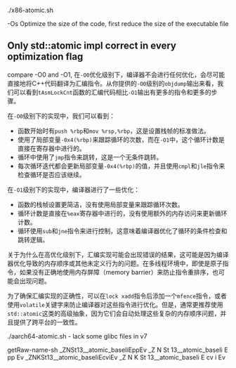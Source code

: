 ./x86-atomic.sh

-Os Optimize the size of the code, first reduce the size of the executable file

## Only std::atomic impl correct in every optimization flag

compare -O0 and -O1, 
在`-O0`优化级别下，编译器不会进行任何优化，会尽可能直接地将C++代码翻译为汇编指令。从你提供的`-O0`级别的`objdump`输出来看，我们可以看到`tAsmLockCnt`函数的汇编代码相比`-O1`输出有更多的指令和更多的步骤。

在`-O0`级别下的实现中，我们可以看到：

- 函数开始时有`push %rbp`和`mov %rsp,%rbp`，这是设置栈帧的标准做法。
- 使用了局部变量`-0x4(%rbp)`来跟踪循环的次数，而在`-O1`中，这个循环计数是直接在寄存器中进行的。
- 循环中使用了`jmp`指令来跳转，这是一个无条件跳转。
- 每次循环迭代都会更新局部变量`-0x4(%rbp)`的值，并且使用`cmpl`和`jle`指令来检查循环是否应该继续。

在`-O1`级别下的实现中，编译器进行了一些优化：

- 函数的栈帧设置更简洁，没有使用局部变量来跟踪循环次数。
- 循环计数是直接在`%eax`寄存器中进行的，没有使用额外的内存访问来更新循环计数。
- 循环使用`sub`和`jne`指令来进行控制，这意味着编译器优化了循环的条件检查和跳转逻辑。

关于为什么在高优化级别下，汇编实现可能会出现错误的结果，这可能是因为编译器优化导致的内存顺序或其他未定义行为的问题。在多线程环境中，即使是原子指令，如果没有正确地使用内存屏障（memory barrier）来防止指令重排序，也可能会出现问题。

为了确保汇编实现的正确性，可以在`lock xadd`指令后添加一个`mfence`指令，或者使用`volatile`关键字来防止编译器对这些指令进行优化。但是，通常更推荐使用`std::atomic`这类的高级抽象，因为它们会自动处理这些复杂的内存顺序问题，并且提供了跨平台的一致性。

./aarch64-atomic.sh - lack some glibc files in v7

getRaw-name-sh
_ZNSt13__atomic_baseIiEppEv
_Z N St 13__atomic_baseIi E pp Ev
_ZNKSt13__atomic_baseIiEcviEv
_Z N K St 13__atomic_baseIi E cv i Ev